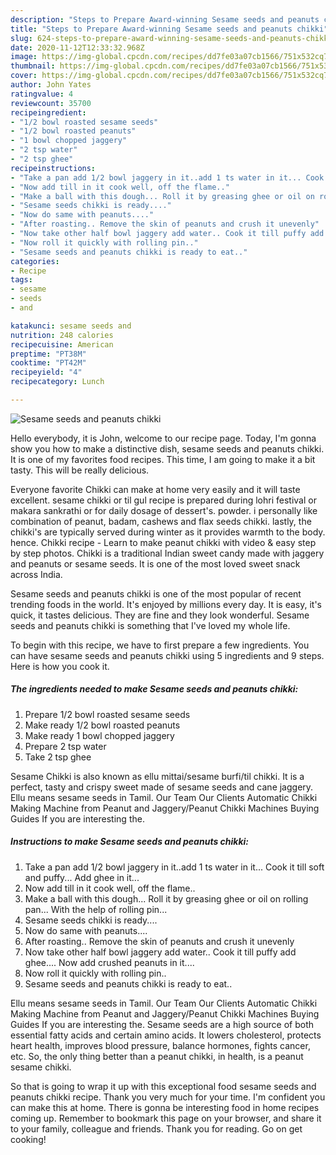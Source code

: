 ```yaml
---
description: "Steps to Prepare Award-winning Sesame seeds and peanuts chikki"
title: "Steps to Prepare Award-winning Sesame seeds and peanuts chikki"
slug: 624-steps-to-prepare-award-winning-sesame-seeds-and-peanuts-chikki
date: 2020-11-12T12:33:32.968Z
image: https://img-global.cpcdn.com/recipes/dd7fe03a07cb1566/751x532cq70/sesame-seeds-and-peanuts-chikki-recipe-main-photo.jpg
thumbnail: https://img-global.cpcdn.com/recipes/dd7fe03a07cb1566/751x532cq70/sesame-seeds-and-peanuts-chikki-recipe-main-photo.jpg
cover: https://img-global.cpcdn.com/recipes/dd7fe03a07cb1566/751x532cq70/sesame-seeds-and-peanuts-chikki-recipe-main-photo.jpg
author: John Yates
ratingvalue: 4
reviewcount: 35700
recipeingredient:
- "1/2 bowl roasted sesame seeds"
- "1/2 bowl roasted peanuts"
- "1 bowl chopped jaggery"
- "2 tsp water"
- "2 tsp ghee"
recipeinstructions:
- "Take a pan add 1/2 bowl jaggery in it..add 1 ts water in it... Cook it till soft and puffy... Add ghee in it..."
- "Now add till in it cook well, off the flame.."
- "Make a ball with this dough... Roll it by greasing ghee or oil on rolling pan... With the help of rolling pin..."
- "Sesame seeds chikki is ready...."
- "Now do same with peanuts...."
- "After roasting.. Remove the skin of peanuts and crush it unevenly"
- "Now take other half bowl jaggery add water.. Cook it till puffy add ghee.... Now add crushed peanuts in it...."
- "Now roll it quickly with rolling pin.."
- "Sesame seeds and peanuts chikki is ready to eat.."
categories:
- Recipe
tags:
- sesame
- seeds
- and

katakunci: sesame seeds and 
nutrition: 248 calories
recipecuisine: American
preptime: "PT38M"
cooktime: "PT42M"
recipeyield: "4"
recipecategory: Lunch

---
```



![Sesame seeds and peanuts chikki](https://img-global.cpcdn.com/recipes/dd7fe03a07cb1566/751x532cq70/sesame-seeds-and-peanuts-chikki-recipe-main-photo.jpg)

Hello everybody, it is John, welcome to our recipe page. Today, I'm gonna show you how to make a distinctive dish, sesame seeds and peanuts chikki. It is one of my favorites food recipes. This time, I am going to make it a bit tasty. This will be really delicious.

Everyone favorite Chikki can make at home very easily and it will taste excellent. sesame chikki or til gul recipe is prepared during lohri festival or makara sankrathi or for daily dosage of dessert&#39;s. powder. i personally like combination of peanut, badam, cashews and flax seeds chikki. lastly, the chikki&#39;s are typically served during winter as it provides warmth to the body. hence. Chikki recipe - Learn to make peanut chikki with video &amp; easy step by step photos. Chikki is a traditional Indian sweet candy made with jaggery and peanuts or sesame seeds. It is one of the most loved sweet snack across India.

Sesame seeds and peanuts chikki is one of the most popular of recent trending foods in the world. It's enjoyed by millions every day. It is easy, it's quick, it tastes delicious. They are fine and they look wonderful. Sesame seeds and peanuts chikki is something that I've loved my whole life.


To begin with this recipe, we have to first prepare a few ingredients. You can have sesame seeds and peanuts chikki using 5 ingredients and 9 steps. Here is how you cook it.

<!--inarticleads1-->

##### The ingredients needed to make Sesame seeds and peanuts chikki:

1. Prepare 1/2 bowl roasted sesame seeds
1. Make ready 1/2 bowl roasted peanuts
1. Make ready 1 bowl chopped jaggery
1. Prepare 2 tsp water
1. Take 2 tsp ghee


Sesame Chikki is also known as ellu mittai/sesame burfi/til chikki. It is a perfect, tasty and crispy sweet made of sesame seeds and cane jaggery. Ellu means sesame seeds in Tamil. Our Team Our Clients Automatic Chikki Making Machine from Peanut and Jaggery/Peanut Chikki Machines Buying Guides If you are interesting the. 

<!--inarticleads2-->

##### Instructions to make Sesame seeds and peanuts chikki:

1. Take a pan add 1/2 bowl jaggery in it..add 1 ts water in it... Cook it till soft and puffy... Add ghee in it...
1. Now add till in it cook well, off the flame..
1. Make a ball with this dough... Roll it by greasing ghee or oil on rolling pan... With the help of rolling pin...
1. Sesame seeds chikki is ready....
1. Now do same with peanuts....
1. After roasting.. Remove the skin of peanuts and crush it unevenly
1. Now take other half bowl jaggery add water.. Cook it till puffy add ghee.... Now add crushed peanuts in it....
1. Now roll it quickly with rolling pin..
1. Sesame seeds and peanuts chikki is ready to eat..


Ellu means sesame seeds in Tamil. Our Team Our Clients Automatic Chikki Making Machine from Peanut and Jaggery/Peanut Chikki Machines Buying Guides If you are interesting the. Sesame seeds are a high source of both essential fatty acids and certain amino acids. It lowers cholesterol, protects heart health, improves blood pressure, balance hormones, fights cancer, etc. So, the only thing better than a peanut chikki, in health, is a peanut sesame chikki. 

So that is going to wrap it up with this exceptional food sesame seeds and peanuts chikki recipe. Thank you very much for your time. I'm confident you can make this at home. There is gonna be interesting food in home recipes coming up. Remember to bookmark this page on your browser, and share it to your family, colleague and friends. Thank you for reading. Go on get cooking!
